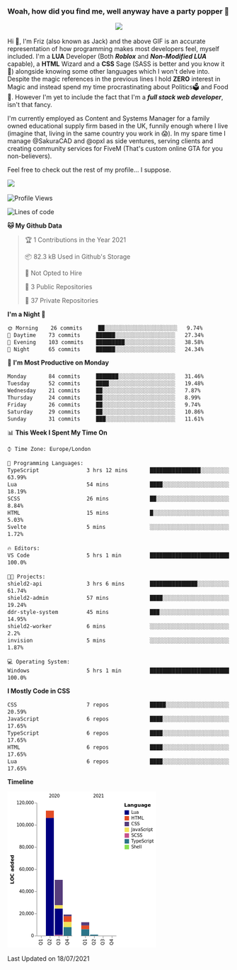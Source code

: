 ### Woah, how did you find me, well anyway have a party popper 🎉

<p align="center">
  <img  src="https://66.media.tumblr.com/d2766024a15e8c140bf20f314664eed2/d1615166bf58615c-d8/s400x600/aabc473a64edc43599d5345fd1e9e792d66ecc48.gifv">
</p>

Hi :wave:, I'm Friz (also known as Jack) and the above GIF is an accurate representation of how programming makes most developers feel, myself included. I'm a **LUA** Developer (Both ***Roblox*** and ***Non-Modified LUA*** capable), a **HTML** Wizard and a **CSS** Sage (SASS is better and you know it :pray:) alongside knowing some other languages which I won't delve into. Despite the magic references in the previous lines I hold **ZERO** interest in Magic and instead spend my time procrastinating about Politics🗳️ and Food🍔. However I'm yet to include the fact that I'm a ***full stack web developer***, isn't that fancy.

I'm currently employed as Content and Systems Manager for a family owned educational supply firm based in the UK, funnily enough where I live (imagine that, living in the same country you work in 😱). In my spare time I manage @SakuraCAD and @opxl as side ventures, serving clients and creating community services for FiveM (That's custom online GTA for you non-believers).

Feel free to check out the rest of my profile... I suppose.

<a href="https://github.com/anuraghazra/github-readme-stats">
  <img  src="https://github-readme-stats.vercel.app/api?username=JackOPXL&count_private=true&show_icons=true&theme=tokyonight" />
</a>



<!--START_SECTION:waka-->
![Profile Views](http://img.shields.io/badge/Profile%20Views-0-blue)

![Lines of code](https://img.shields.io/badge/From%20Hello%20World%20I%27ve%20Written-195571%20lines%20of%20code-blue)

**🐱 My Github Data** 

> 🏆 1 Contributions in the Year 2021
 > 
> 📦 82.3 kB Used in Github's Storage 
 > 
> 🚫 Not Opted to Hire
 > 
> 📜 3 Public Repositories 
 > 
> 🔑 37 Private Repositories  
 > 
**I'm a Night 🦉** 

```text
🌞 Morning    26 commits     ██░░░░░░░░░░░░░░░░░░░░░░░   9.74% 
🌆 Daytime    73 commits     ██████░░░░░░░░░░░░░░░░░░░   27.34% 
🌃 Evening    103 commits    █████████░░░░░░░░░░░░░░░░   38.58% 
🌙 Night      65 commits     ██████░░░░░░░░░░░░░░░░░░░   24.34%

```
📅 **I'm Most Productive on Monday** 

```text
Monday       84 commits     ███████░░░░░░░░░░░░░░░░░░   31.46% 
Tuesday      52 commits     ████░░░░░░░░░░░░░░░░░░░░░   19.48% 
Wednesday    21 commits     ██░░░░░░░░░░░░░░░░░░░░░░░   7.87% 
Thursday     24 commits     ██░░░░░░░░░░░░░░░░░░░░░░░   8.99% 
Friday       26 commits     ██░░░░░░░░░░░░░░░░░░░░░░░   9.74% 
Saturday     29 commits     ██░░░░░░░░░░░░░░░░░░░░░░░   10.86% 
Sunday       31 commits     ███░░░░░░░░░░░░░░░░░░░░░░   11.61%

```


📊 **This Week I Spent My Time On** 

```text
⌚︎ Time Zone: Europe/London

💬 Programming Languages: 
TypeScript               3 hrs 12 mins       ████████████████░░░░░░░░░   63.99% 
Lua                      54 mins             ████░░░░░░░░░░░░░░░░░░░░░   18.19% 
SCSS                     26 mins             ██░░░░░░░░░░░░░░░░░░░░░░░   8.84% 
HTML                     15 mins             █░░░░░░░░░░░░░░░░░░░░░░░░   5.03% 
Svelte                   5 mins              ░░░░░░░░░░░░░░░░░░░░░░░░░   1.72%

🔥 Editors: 
VS Code                  5 hrs 1 min         █████████████████████████   100.0%

🐱‍💻 Projects: 
shield2-api              3 hrs 6 mins        ███████████████░░░░░░░░░░   61.74% 
shield2-admin            57 mins             ████░░░░░░░░░░░░░░░░░░░░░   19.24% 
ddr-style-system         45 mins             ███░░░░░░░░░░░░░░░░░░░░░░   14.95% 
shield2-worker           6 mins              ░░░░░░░░░░░░░░░░░░░░░░░░░   2.2% 
invision                 5 mins              ░░░░░░░░░░░░░░░░░░░░░░░░░   1.87%

💻 Operating System: 
Windows                  5 hrs 1 min         █████████████████████████   100.0%

```

**I Mostly Code in CSS** 

```text
CSS                      7 repos             █████░░░░░░░░░░░░░░░░░░░░   20.59% 
JavaScript               6 repos             ████░░░░░░░░░░░░░░░░░░░░░   17.65% 
TypeScript               6 repos             ████░░░░░░░░░░░░░░░░░░░░░   17.65% 
HTML                     6 repos             ████░░░░░░░░░░░░░░░░░░░░░   17.65% 
Lua                      6 repos             ████░░░░░░░░░░░░░░░░░░░░░   17.65%

```


**Timeline**

![Chart not found](https://raw.githubusercontent.com/JackOPXL/JackOPXL/master/charts/bar_graph.png) 


 Last Updated on 18/07/2021
<!--END_SECTION:waka-->

